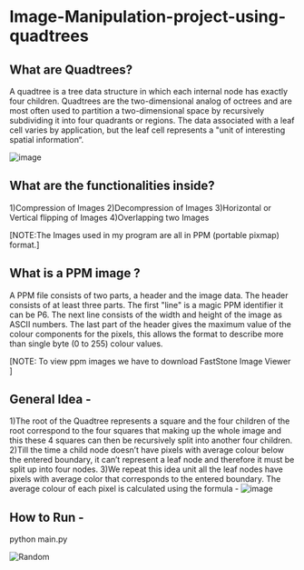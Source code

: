 # Image-Manipulation-project-using-quadtrees

## What are Quadtrees?
A quadtree is a tree data structure in which each internal node has exactly four children. Quadtrees are the two-dimensional analog of octrees and are most often used to partition a two-dimensional space by recursively subdividing it into four quadrants or regions. The data associated with a leaf cell varies by application, but the leaf cell represents a "unit of interesting spatial information“.


![image](https://user-images.githubusercontent.com/69303551/127506441-b381175f-331c-4222-9afd-1dfc87e59132.png)


## What are the functionalities inside?
1)Compression of Images 
2)Decompression of Images
3)Horizontal or Vertical flipping of Images 
4)Overlapping two Images


[NOTE:The Images used in my program are all in PPM (portable pixmap) format.]


## What is a PPM image ?
A PPM file consists of two parts, a header and the image data. The header consists of at least three parts. The first "line" is a magic PPM identifier it can be P6. The next line consists of the width and height of the image as ASCII numbers. The last part of the header gives the maximum value of the colour components for the pixels, this allows the format to describe more than single byte (0 to 255) colour values. 

[NOTE: To view ppm images we have to download FastStone Image Viewer ]

## General Idea -
1)The root of the Quadtree represents a square and the four children of the root correspond to the four squares that making up the whole image and this these 4 squares can then be recursively split into another four children. 
2)Till the time a child node doesn’t have pixels with average colour below the entered boundary, it can’t represent a leaf node and therefore it must be split up into four nodes. 3)We repeat this idea unit all the leaf nodes have pixels with average color that corresponds to the entered boundary.
The average colour of each pixel is calculated using the formula -
![image](https://user-images.githubusercontent.com/69303551/127506046-e27f9cd1-9c68-47ac-8802-0dc03acb9bdf.png)


## How to Run -

python<version> main.py

![Random](https://www.google.co.in/search?q=german+to+english&sxsrf=ALiCzsbt0AYP8M7zJbhY48LEwnvXoLyODw:1659805097656&source=lnms&tbm=isch&sa=X&ved=2ahUKEwi-uvfp17L5AhXmR2wGHSVhDC8Q_AUoBHoECAEQBg&biw=1280&bih=595&dpr=1.5#imgrc=Xgz70OgyQ_0PEM)
